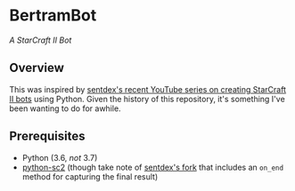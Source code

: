 # BertramBot

*A StarCraft II Bot*

## Overview

This was inspired by [sentdex's recent YouTube series on creating StarCraft II bots](https://www.youtube.com/playlist?list=PLQVvvaa0QuDcT3tPehHdisGMc8TInNqdq) using Python. Given the history of this repository, it's something I've been wanting to do for awhile.

## Prerequisites

 - Python (3.6, _not_ 3.7)
 - [python-sc2](https://github.com/Dentosal/python-sc2) (though take note of [sentdex's fork](https://github.com/daniel-kukiela/python-sc2/commit/615ad809306e6f6cd6410990c3c7228db5ffd900) that includes an `on_end` method for capturing the final result)
